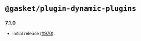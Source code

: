 # `@gasket/plugin-dynamic-plugins`

### 7.1.0

- Initial release ([#970]).

[#970]: https://github.com/godaddy/gasket/pull/970
